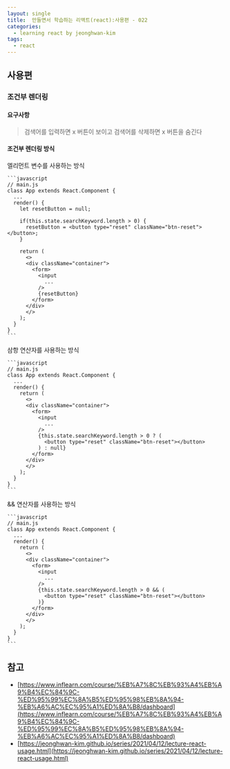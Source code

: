 ```yaml
---
layout: single
title:  만들면서 학습하는 리액트(react):사용편 - 022
categories: 
  - learning react by jeonghwan-kim
tags: 
  - react
---
```


## 사용편

### 조건부 렌더링

#### 요구사항

> 검색어를 입력하면 x 버튼이 보이고 검색어를 삭제하면 x 버튼을 숨긴다

#### 조건부 렌더링 방식

엘리먼트 변수를 사용하는 방식

    ```javascript
    // main.js
    class App extends React.Component {
      ...
      render() {
        let resetButton = null;

        if(this.state.searchKeyword.length > 0) {
          resetButton = <button type="reset" className="btn-reset"></button>;
        }

        return (
          <>
          <div className="container">
            <form>
              <input
                ...
              />
              {resetButton}
            </form>
          </div>
          </>
        );
      }
    }
    ```

삼항 연산자를 사용하는 방식

    ```javascript
    // main.js
    class App extends React.Component {
      ...
      render() {
        return (
          <>
          <div className="container">
            <form>
              <input
                ...
              />
              {this.state.searchKeyword.length > 0 ? (
                <button type="reset" className="btn-reset"></button>
              ) : null}
            </form>
          </div>
          </>
        );
      }
    }
    ```

&& 연산자를 사용하는 방식

    ```javascript
    // main.js
    class App extends React.Component {
      ...
      render() {
        return (
          <>
          <div className="container">
            <form>
              <input
                ...
              />
              {this.state.searchKeyword.length > 0 && (
                <button type="reset" className="btn-reset"></button>
              )}
            </form>
          </div>
          </>
        );
      }
    }
    ```

## 참고
- [https://www.inflearn.com/course/%EB%A7%8C%EB%93%A4%EB%A9%B4%EC%84%9C-%ED%95%99%EC%8A%B5%ED%95%98%EB%8A%94-%EB%A6%AC%EC%95%A1%ED%8A%B8/dashboard](https://www.inflearn.com/course/%EB%A7%8C%EB%93%A4%EB%A9%B4%EC%84%9C-%ED%95%99%EC%8A%B5%ED%95%98%EB%8A%94-%EB%A6%AC%EC%95%A1%ED%8A%B8/dashboard)
- [https://jeonghwan-kim.github.io/series/2021/04/12/lecture-react-usage.html](https://jeonghwan-kim.github.io/series/2021/04/12/lecture-react-usage.html)